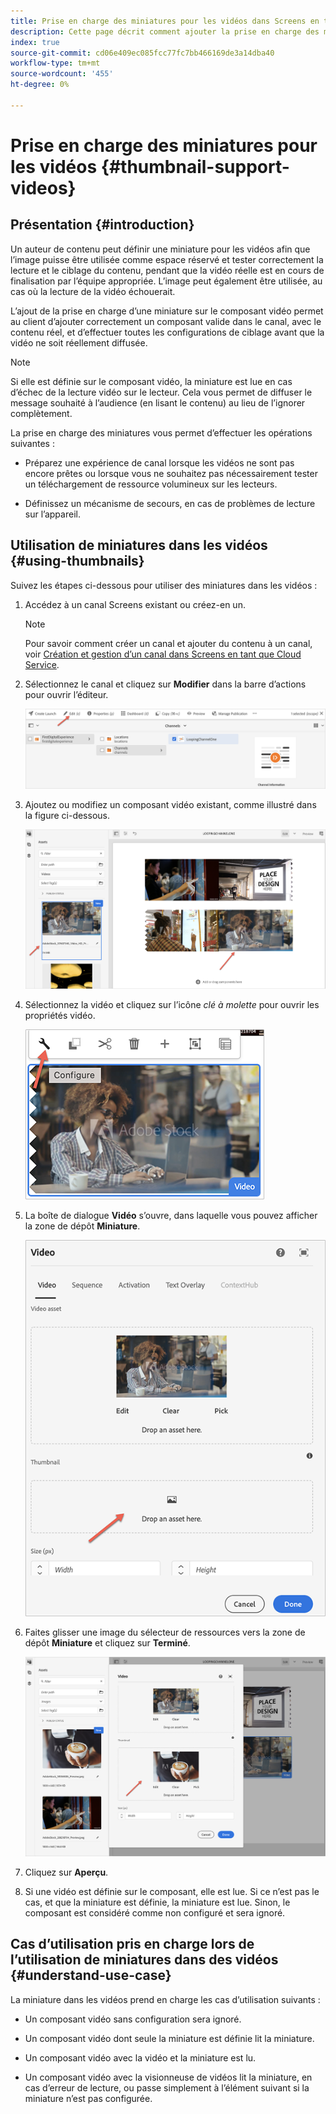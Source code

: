 ```yaml
---
title: Prise en charge des miniatures pour les vidéos dans Screens en tant que Cloud Service
description: Cette page décrit comment ajouter la prise en charge des miniatures pour les vidéos dans Screens en tant que Cloud Service.
index: true
source-git-commit: cd06e409ec085fcc77fc7bb466169de3a14dba40
workflow-type: tm+mt
source-wordcount: '455'
ht-degree: 0%

---
```



# Prise en charge des miniatures pour les vidéos {#thumbnail-support-videos}

## Présentation {#introduction}

Un auteur de contenu peut définir une miniature pour les vidéos afin que l’image puisse être utilisée comme espace réservé et tester correctement la lecture et le ciblage du contenu, pendant que la vidéo réelle est en cours de finalisation par l’équipe appropriée. L’image peut également être utilisée, au cas où la lecture de la vidéo échouerait.

L’ajout de la prise en charge d’une miniature sur le composant vidéo permet au client d’ajouter correctement un composant valide dans le canal, avec le contenu réel, et d’effectuer toutes les configurations de ciblage avant que la vidéo ne soit réellement diffusée.

>[!NOTE]
>Si elle est définie sur le composant vidéo, la miniature est lue en cas d’échec de la lecture vidéo sur le lecteur. Cela vous permet de diffuser le message souhaité à l’audience (en lisant le contenu) au lieu de l’ignorer complètement.

La prise en charge des miniatures vous permet d’effectuer les opérations suivantes :

* Préparez une expérience de canal lorsque les vidéos ne sont pas encore prêtes ou lorsque vous ne souhaitez pas nécessairement tester un téléchargement de ressource volumineux sur les lecteurs.

* Définissez un mécanisme de secours, en cas de problèmes de lecture sur l’appareil.

## Utilisation de miniatures dans les vidéos {#using-thumbnails}

Suivez les étapes ci-dessous pour utiliser des miniatures dans les vidéos :

1. Accédez à un canal Screens existant ou créez-en un.

   >[!NOTE]
   >Pour savoir comment créer un canal et ajouter du contenu à un canal, voir [Création et gestion d’un canal dans Screens en tant que Cloud Service](https://experienceleague.adobe.com/docs/experience-manager-cloud-service/screens-as-cloud-service/create-content/creating-channels-screens-cloud.html?lang=en).

1. Sélectionnez le canal et cliquez sur **Modifier** dans la barre d’actions pour ouvrir l’éditeur.

   ![](/help/screens-cloud/using-core-product-features/assets/thumbnail-1.png)

1. Ajoutez ou modifiez un composant vidéo existant, comme illustré dans la figure ci-dessous.

   ![](/help/screens-cloud/using-core-product-features/assets/thumbnail-2.png)

1. Sélectionnez la vidéo et cliquez sur l’icône *clé à molette* pour ouvrir les propriétés vidéo.

   ![](/help/screens-cloud/using-core-product-features/assets/thumbnail-3.png)

1. La boîte de dialogue **Vidéo** s’ouvre, dans laquelle vous pouvez afficher la zone de dépôt **Miniature**.

   ![](/help/screens-cloud/using-core-product-features/assets/thumbnail-4.png)

1. Faites glisser une image du sélecteur de ressources vers la zone de dépôt **Miniature** et cliquez sur **Terminé**.

   ![](/help/screens-cloud/using-core-product-features/assets/thumbnail-5.png)

1. Cliquez sur **Aperçu**.

1. Si une vidéo est définie sur le composant, elle est lue. Si ce n’est pas le cas, et que la miniature est définie, la miniature est lue. Sinon, le composant est considéré comme non configuré et sera ignoré.

## Cas d’utilisation pris en charge lors de l’utilisation de miniatures dans des vidéos {#understand-use-case}

La miniature dans les vidéos prend en charge les cas d’utilisation suivants :

* Un composant vidéo sans configuration sera ignoré.

* Un composant vidéo dont seule la miniature est définie lit la miniature.

* Un composant vidéo avec la vidéo et la miniature est lu.

* Un composant vidéo avec la visionneuse de vidéos lit la miniature, en cas d’erreur de lecture, ou passe simplement à l’élément suivant si la miniature n’est pas configurée.
